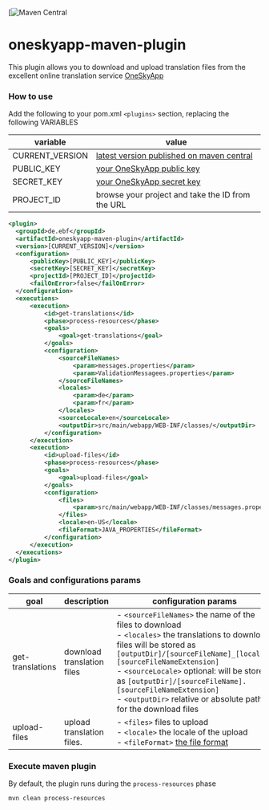 [![Maven Central](https://maven-badges.herokuapp.com/maven-central/de.ebf/oneskyapp-maven-plugin/badge.png)

# oneskyapp-maven-plugin

This plugin allows you to download and upload translation files from the excellent online translation service [OneSkyApp](http://www.oneskyapp.com)

### How to use

Add the following to your pom.xml `<plugins>` section, replacing the following VARIABLES

variable | value
--- | ---
CURRENT_VERSION | [latest version published on maven central](https://search.maven.org/#search%7Cga%7C1%7Ca%3A%22oneskyapp-maven-plugin%22)
PUBLIC_KEY | [your OneSkyApp public key](http://support.oneskyapp.com/support/solutions/articles/89104-how-to-find-your-api)
SECRET_KEY | [your OneSkyApp secret key](http://support.oneskyapp.com/support/solutions/articles/89104-how-to-find-your-api)
PROJECT_ID | browse your project and take the ID from the URL

```xml
<plugin>
  <groupId>de.ebf</groupId>
  <artifactId>oneskyapp-maven-plugin</artifactId>
  <version>[CURRENT_VERSION]</version>
  <configuration>
      <publicKey>[PUBLIC_KEY]</publicKey>
      <secretKey>[SECRET_KEY]</secretKey>
      <projectId>[PROJECT_ID]</projectId>
      <failOnError>false</failOnError>
  </configuration>
  <executions>
      <execution>
          <id>get-translations</id>
          <phase>process-resources</phase>
          <goals>
              <goal>get-translations</goal>
          </goals>
          <configuration>
              <sourceFileNames>
                  <param>messages.properties</param>  
                  <param>ValidationMessagees.properties</param>  
              </sourceFileNames>
              <locales>
                  <param>de</param>
                  <param>fr</param>
              </locales>
              <sourceLocale>en</sourceLocale>
              <outputDir>src/main/webapp/WEB-INF/classes/</outputDir>
          </configuration>
      </execution>
      <execution>
          <id>upload-files</id>
          <phase>process-resources</phase>
          <goals>
              <goal>upload-files</goal>
          </goals>
          <configuration>
              <files>
                  <param>src/main/webapp/WEB-INF/classes/messages.properties</param> 
              </files>
              <locale>en-US</locale>
              <fileFormat>JAVA_PROPERTIES</fileFormat>
          </configuration>
      </execution>
  </executions>
</plugin>
```

### Goals and configurations params

goal | description | configuration params
--- | --- | ---
get-translations | download translation files | - `<sourceFileNames>` the name of the files to download <br/> - `<locales>` the translations to download. files will be stored as `[outputDir]/[sourceFileName]_[locale].[sourceFileNameExtension]`<br/> - `<sourceLocale>` optional: will be stored as `[outputDir]/[sourceFileName].[sourceFileNameExtension]` <br /> - `<outputDir>` relative or absolute path for the download files
upload-files | upload translation files. | - `<files>` files to upload <br/> - `<locale>` the locale of the upload <br/> - `<fileFormat>` [the file format](https://github.com/onesky/api-documentation-platform/blob/master/reference/format.md)

### Execute maven plugin

By default, the plugin runs during the `process-resources` phase

```mvn clean process-resources```
